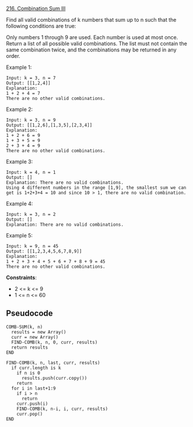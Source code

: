 [216. Combination Sum III](https://leetcode.com/problems/combination-sum-iii/)

Find all valid combinations of k numbers that sum up to n such that the following conditions are true:

Only numbers 1 through 9 are used.
Each number is used at most once.
Return a list of all possible valid combinations. The list must not contain the same combination twice, and the combinations may be returned in any order.

Example 1:

```
Input: k = 3, n = 7
Output: [[1,2,4]]
Explanation:
1 + 2 + 4 = 7
There are no other valid combinations.
```

Example 2:

```
Input: k = 3, n = 9
Output: [[1,2,6],[1,3,5],[2,3,4]]
Explanation:
1 + 2 + 6 = 9
1 + 3 + 5 = 9
2 + 3 + 4 = 9
There are no other valid combinations.
```

Example 3:

```
Input: k = 4, n = 1
Output: []
Explanation: There are no valid combinations.
Using 4 different numbers in the range [1,9], the smallest sum we can get is 1+2+3+4 = 10 and since 10 > 1, there are no valid combination.
```

Example 4:

```
Input: k = 3, n = 2
Output: []
Explanation: There are no valid combinations.
```

Example 5:

```
Input: k = 9, n = 45
Output: [[1,2,3,4,5,6,7,8,9]]
Explanation:
1 + 2 + 3 + 4 + 5 + 6 + 7 + 8 + 9 = 45
There are no other valid combinations.
```

**Constraints**:

-   2 <= k <= 9
-   1 <= n <= 60

## Pseudocode

```
COMB-SUM(k, n)
  results = new Array()
  curr = new Array()
  FIND-COMB(k, n, 0, curr, results)
  return results
END

FIND-COMB(k, n, last, curr, results)
  if curr.length is k
    if n is 0
      results.push(curr.copy())
    return
  for i in last+1:9
    if i > n
      return
    curr.push(i)
    FIND-COMB(k, n-i, i, curr, results)
    curr.pop()
END
```
